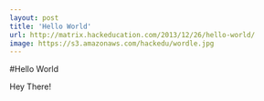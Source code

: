 ```yaml
---
layout: post
title: 'Hello World'
url: http://matrix.hackeducation.com/2013/12/26/hello-world/
image: https://s3.amazonaws.com/hackedu/wordle.jpg
---
```


#Hello World

Hey There!